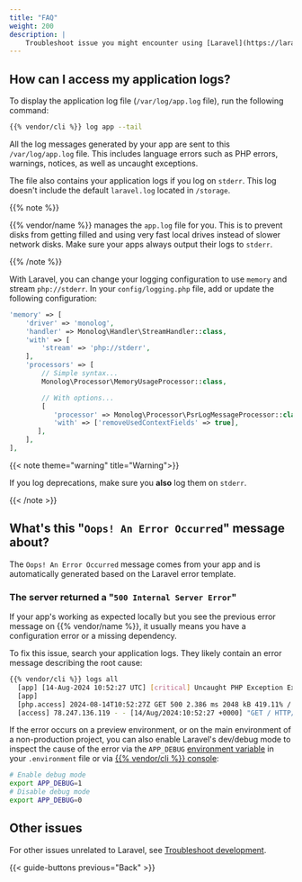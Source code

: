 ```yaml
---
title: "FAQ"
weight: 200
description: |
    Troubleshoot issue you might encounter using [Laravel](https://laravel.com/), a PHP framework on {{% vendor/name %}}.
---
```


## How can I access my application logs?

To display the application log file (`/var/log/app.log` file), run the following command:

```bash
{{% vendor/cli %}} log app --tail
```

All the log messages generated by your app are sent to this `/var/log/app.log` file.
This includes language errors such as PHP errors, warnings, notices,
as well as uncaught exceptions.

The file also contains your application logs if you log on `stderr`.
This log doesn't include the default `laravel.log` located in `/storage`.

{{% note %}}

{{% vendor/name %}} manages the `app.log` file for you.
This is to prevent disks from getting filled and using very fast local drives instead of slower network disks.
Make sure your apps always output their logs to `stderr`.

{{% /note %}}

With Laravel, you can change your logging configuration to use `memory` and stream `php://stderr`.
In your `config/logging.php` file, add or update the following configuration:

```php {location="config/logging.php"}
'memory' => [
    'driver' => 'monolog',
    'handler' => Monolog\Handler\StreamHandler::class,
    'with' => [
        'stream' => 'php://stderr',
    ],
    'processors' => [
        // Simple syntax...
        Monolog\Processor\MemoryUsageProcessor::class,

        // With options...
        [
           'processor' => Monolog\Processor\PsrLogMessageProcessor::class,
           'with' => ['removeUsedContextFields' => true],
       ],
    ],
],
```

{{< note theme="warning" title="Warning">}}

If you log deprecations, make sure you **also** log them on `stderr`.

{{< /note >}}

## What's this "`Oops! An Error Occurred`" message about?

The `Oops! An Error Occurred` message comes from your app and is automatically generated based on the Laravel error template.

### The server returned a "`500 Internal Server Error`"

If your app's working as expected locally but you see the previous error message on {{% vendor/name %}},
it usually means you have a configuration error or a missing dependency.

To fix this issue, search your application logs.
They likely contain an error message describing the root cause:

```bash
{{% vendor/cli %}} logs all
  [app] [14-Aug-2024 10:52:27 UTC] [critical] Uncaught PHP Exception Exception: [...]
  [app]
  [php.access] 2024-08-14T10:52:27Z GET 500 2.386 ms 2048 kB 419.11% /
  [access] 78.247.136.119 - - [14/Aug/2024:10:52:27 +0000] "GET / HTTP/1.1" 500 843 "-" "Mozilla/5.0 (Macintosh; Intel Mac OS X 10_15_6) AppleWebKit/537.36 (KHTML, like Gecko) Chrome/84.0.4147.125 Safari/537.36"
```

If the error occurs on a preview environment,
or on the main environment of a non-production project,
you can also enable Laravel's dev/debug mode to inspect the cause of the error
via the `APP_DEBUG` [environment variable](/get-started/stacks/laravel/environment-variables.md) in your
`.environment` file or via [{{% vendor/cli %}} console](/development/variables.md):

```bash
# Enable debug mode
export APP_DEBUG=1
# Disable debug mode
export APP_DEBUG=0
```

## Other issues

For other issues unrelated to Laravel, see [Troubleshoot development](/development/troubleshoot.html).

{{< guide-buttons previous="Back" >}}
